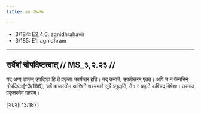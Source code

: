 ```yaml
---
title: ४४ टिप्पन्यः

---
```

- 3/184: E2,4,6: āgnīdhrahavir
- 3/185: E1: agnidhram

____________________________________________


## सर्वेषां चोपदिष्टत्वात् // MS_३,२.२३ //

यद् अप्य् उक्तम् उपदिष्टा हि ते प्रकृताः कार्यन्तर इति। तद् उच्यते, उक्तोत्तरम् एतत्। अपि च न केनचिन् नोपदिष्टाः[^3/186], सर्वे वाचास्तोम आश्विने शस्यमाने सूर्ये ऽनुद्यति, तेन न प्रकृते कश्चिद् विषेशः। तस्मात् प्रकृतस्यैव ग्रहणम्।

[२६२][^3/187]
